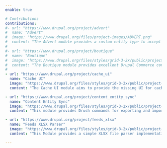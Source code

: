 ```yaml
---
enable: true

# Contributions
contributions:
#- url: "https://www.drupal.org/project/advert"
#  name: "Advert"
#  image: "https://www.drupal.org/files/project-images/ADVERT.png"
#  content: "The Advert module provides a custom entity type to accept user-submitted adverts."
#  
#- url: "https://www.drupal.org/project/boutique"
#  name: "Boutique"
#  image: "https://www.drupal.org/files/styles/grid-3-2x/public/project-images/Boutique.png"
#  content: "The Boutique module provides excellent Drupal Commerce configuration with extras."
#  
- url: "https://www.drupal.org/project/cache_ui"
  name: "Cache UI"
  image: "https://www.drupal.org/files/styles/grid-3-2x/public/project-images/Ke%CC%81pernyo%CC%8Bfoto%CC%81%202023-07-06%20-%200.26.47.png"
  content: "The Cache UI module aims to provide the missing UI for cache bins and entries."

- url: "https://www.drupal.org/project/content_entity_sync"
  name: "Content Entity Sync"
  image: "https://www.drupal.org/files/styles/grid-3-2x/public/project-images/Pixel_Art_drupal_logo_0.jpg"
  content: "This module provides Drush commands for exporting and importing content entities."

- url: "https://www.drupal.org/project/feeds_xlsx"
  name: "Feeds XLSX Parser"
  image: "https://www.drupal.org/files/styles/grid-3-2x/public/project-images/feeds_xlsx_white.png"
  content: "This Module provides a simple XLSX file parser implementation for the Feeds module."

---
```

